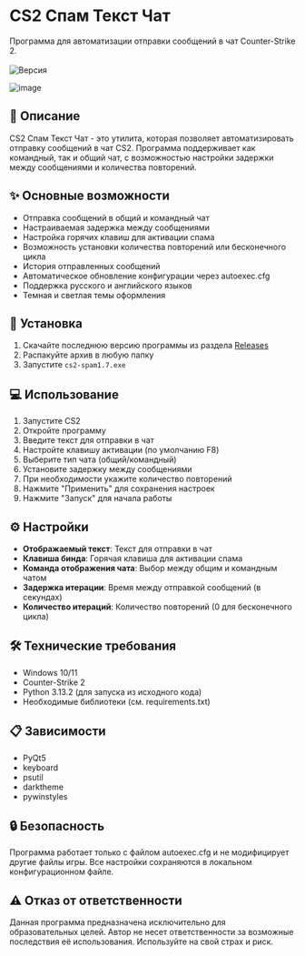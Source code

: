  



# CS2 Спам Текст Чат

Программа для автоматизации отправки сообщений в чат Counter-Strike 2.<br><br>
![Версия](https://img.shields.io/badge/Версия-1.7-blue.svg)

![image](https://github.com/user-attachments/assets/457c6023-3670-4715-9551-0919215ddd0f)



## 📝 Описание

CS2 Спам Текст Чат - это утилита, которая позволяет автоматизировать отправку сообщений в чат CS2. Программа поддерживает как командный, так и общий чат, с возможностью настройки задержки между сообщениями и количества повторений.

## ✨ Основные возможности

- Отправка сообщений в общий и командный чат
- Настраиваемая задержка между сообщениями
- Настройка горячих клавиш для активации спама
- Возможность установки количества повторений или бесконечного цикла
- История отправленных сообщений
- Автоматическое обновление конфигурации через autoexec.cfg
- Поддержка русского и английского языков
- Темная и светлая темы оформления

## 🚀 Установка

1. Скачайте последнюю версию программы из раздела [Releases](https://github.com/your-username/cs-spam/releases)
2. Распакуйте архив в любую папку
3. Запустите `cs2-spam1.7.exe`

## 💻 Использование

1. Запустите CS2
2. Откройте программу
3. Введите текст для отправки в чат
4. Настройте клавишу активации (по умолчанию F8)
5. Выберите тип чата (общий/командный)
6. Установите задержку между сообщениями
7. При необходимости укажите количество повторений
8. Нажмите "Применить" для сохранения настроек
9. Нажмите "Запуск" для начала работы

## ⚙️ Настройки

- **Отображаемый текст**: Текст для отправки в чат
- **Клавиша бинда**: Горячая клавиша для активации спама
- **Команда отображения чата**: Выбор между общим и командным чатом
- **Задержка итерации**: Время между отправкой сообщений (в секундах)
- **Количество итераций**: Количество повторений (0 для бесконечного цикла)

## 🛠️ Технические требования

- Windows 10/11
- Counter-Strike 2
- Python 3.13.2 (для запуска из исходного кода)
- Необходимые библиотеки (см. requirements.txt)

## 📋 Зависимости

- PyQt5
- keyboard
- psutil
- darktheme
- pywinstyles

## 🔒 Безопасность

Программа работает только с файлом autoexec.cfg и не модифицирует другие файлы игры. Все настройки сохраняются в локальном конфигурационном файле.


## ⚠️ Отказ от ответственности

Данная программа предназначена исключительно для образовательных целей. Автор не несет ответственности за возможные последствия её использования. Используйте на свой страх и риск. 
